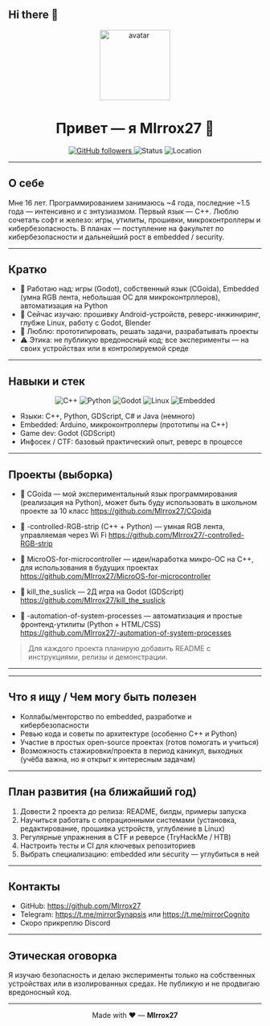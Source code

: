 ## Hi there 👋

<p align="center">
  <img src="https://github.com/MIrrox27.png" width="140" alt="avatar" />
</p>

<h1 align="center">Привет — я <b>MIrrox27</b> 👋</h1>

<p align="center">
  <a href="https://github.com/MIrrox27">
    <img alt="GitHub followers" src="https://img.shields.io/github/followers/MIrrox27?label=Follow&style=social">
  </a>
  <img alt="Status" src="https://img.shields.io/badge/status-active-success?style=flat-square">
  <img alt="Location" src="https://img.shields.io/badge/location-Russia-blue?style=flat-square">
</p>

---

## О себе
Мне 16 лет. Программированием занимаюсь ~4 года, последние ~1.5 года — интенсивно и с энтузиазмом. Первый язык — C++. Люблю сочетать софт и железо: игры, утилиты, прошивки, микроконтроллеры и кибербезопасность. В планах — поступление на факультет по кибербезопасности и дальнейший рост в embedded / security.

---

## Кратко 
- 🔭 Работаю над: игры (Godot), собственный язык (CGoida), Embedded (умна RGB лента, небольшая ОС для микроконтрллеров), автоматизация на Python
- 🌱 Сейчас изучаю: прошивку Android-устройств, реверс-инжиниринг, глубже Linux, работу с Godot, Blender
- 💬 Люблю: прототипировать, решать задачи, разрабатывать проекты
- ⚠️ Этика: не публикую вредоносный код; все эксперименты — на своих устройствах или в контролируемой среде

---

## Навыки и стек
<p align="center">
  <img alt="C++" src="https://img.shields.io/badge/C%2B%2B-00599C?style=for-the-badge&logo=c%2B%2B&logoColor=white" />
  <img alt="Python" src="https://img.shields.io/badge/Python-3776AB?style=for-the-badge&logo=python&logoColor=white" />
  <img alt="Godot" src="https://img.shields.io/badge/Godot-478CBF?style=for-the-badge&logo=godot-engine&logoColor=white" />
  <img alt="Linux" src="https://img.shields.io/badge/Linux-FCC624?style=for-the-badge&logo=linux&logoColor=black" />
  <img alt="Embedded" src="https://img.shields.io/badge/Embedded-2b9348?style=for-the-badge" />
</p>

- Языки: C++, Python, GDScript, C# и Java (немного) 
- Embedded: Arduino, микроконтроллеры (прототипы на C++)
- Game dev: Godot (GDScript)
- Инфосек / CTF: базовый практический опыт, реверс в процессе


---

## Проекты (выборка)

- 🔸 CGoida — мой экспериментальный язык программирования (реализация на Python), может быть буду использовать в школьном проекте за 10 класс 
  https://github.com/MIrrox27/CGoida

- 🔸 -controlled-RGB-strip (C++ + Python) — умная RGB лента, управляемая через Wi Fi
  https://github.com/MIrrox27/-controlled-RGB-strip

- 🔸 MicroOS-for-microcontroller — идеи/наработка микро-ОС на C++, для использования в будущих проектах
  https://github.com/MIrrox27/MicroOS-for-microcontroller

- 🔸 kill_the_suslick — 2Д игра на Godot (GDScript)  
  https://github.com/MIrrox27/kill_the_suslick

- 🔸 -automation-of-system-processes — автоматизация и простые фронтенд-утилиты (Python + HTML/CSS)  
  https://github.com/MIrrox27/-automation-of-system-processes

> Для каждого проекта планирую добавить README с инструкциями, релизы и демонстрации.

---
<!--
## Портфолио (визуально)
<center>
  <table>
    <tr>
      <td align="center">
        <img src="https://raw.githubusercontent.com/MIrrox27/kill_the_suslick/main/icon.svg" width="220" alt="kill_the_suslick" /><br/>
        <sub><b>kill_the_suslick</b> — игра на Godot</sub>
      </td>
      <td align="center">
        <img src="https://raw.githubusercontent.com/MIrrox27/CGoida/main/README_img_placeholder.png" width="220" alt="CGoida" /><br/>
        <sub><b>CGoida</b> — экспериментальный интерпретатор/проект языка</sub>
      </td>
      <td align="center">
        <img src="https://raw.githubusercontent.com/MIrrox27/-controlled-RGB-strip/main/preview.png" width="220" alt="RGB" /><br/>
        <sub><b>RGB strip</b> — embedded контроллер (C++ / Python)</sub>
      </td>
    </tr>
  </table>
</center>

> Если в репозиториях нет изображений, я добавлю заглушки. Чтобы превью работало — положи скриншоты в папку `images/` и обнови пути.
-->
---

## Что я ищу / Чем могу быть полезен
- Коллабы/менторство по embedded, разработке и кибербезопасности
- Ревью кода и советы по архитектуре (особенно C++ и Python)
- Участие в простых open-source проектах (готов помогать и учиться)
- Возможность стажировки/проекта в период каникул, выходных (учёба важна, но я открыт к интересным задачам)

---

## План развития (на ближайший год)
1. Довести 2 проекта до релиза: README, билды, примеры запуска  
2. Научиться работать с операционными системами (установка, редактирование, прошивка устройств, углубление в Linux) 
3. Регулярные упражнения в CTF и реверсе (TryHackMe / HTB)  
4. Настроить тесты и CI для ключевых репозиториев  
5. Выбрать специализацию: embedded или security — углубиться в ней

---

## Контакты
- GitHub: https://github.com/MIrrox27
- Telegram: https://t.me/mirrorSynapsis или https://t.me/mirrorCognito 
- Скоро прикреплю Discord

---

## Этическая оговорка
Я изучаю безопасность и делаю эксперименты только на собственных устройствах или в изолированных средах. Не публикую и не продвигаю вредоносный код.

---

<p align="center">Made with ❤️ — <b>MIrrox27</b></p>





<!--
**MIrrox27/MIrrox27** is a ✨ _special_ ✨ repository because its `README.md` (this file) appears on your GitHub profile.

Here are some ideas to get you started:

- 🔭 I’m currently working on ...
- 🌱 I’m currently learning ...
- 👯 I’m looking to collaborate on ...
- 🤔 I’m looking for help with ...
- 💬 Ask me about ...
- 📫 How to reach me: ...
- 😄 Pronouns: ...
- ⚡ Fun fact: ...
-->
